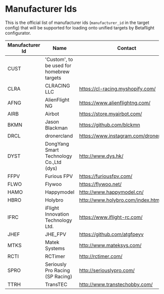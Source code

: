 # Manufacturer Ids

This is the official list of manufacturer ids (`manufacturer_id` in the target config) that will be supported for loading onto unified targets by Betaflight configurator.


|Manufacturer Id|Name|Contact|
|-|-|-|
|CUST|'Custom', to be used for homebrew targets||
|CLRA|CLRACING LLC|https://cl-racing.myshopify.com/|
|AFNG|AlienFlight NG|https://www.alienflightng.com/|
|AIRB|Airbot|https://store.myairbot.com/|
|BKMN|Jason Blackman|https://github.com/blckmn|
|DRCL|dronercland|https://www.instagram.com/dronercland/|
|DYST|DongYang Smart Technology Co.,Ltd (dys)|http://www.dys.hk/|
|FFPV|Furious FPV|https://furiousfpv.com/|
|FLWO|Flywoo|https://flywoo.net/|
|HAMO|Happymodel|http://www.happymodel.cn/|
|HBRO|Holybro|http://www.holybro.com/index.html|
|IFRC|iFlight Innovation Technology Ltd.|https://www.iflight-rc.com/|
|JHEF|JHE\_FPV|https://github.com/atgfpeyv|
|MTKS|Matek Systems|http://www.mateksys.com/|
|RCTI|RCTimer|http://rctimer.com/|
|SPRO|Seriously Pro Racing (SP Racing)|http://seriouslypro.com/|
|TTRH|TransTEC|http://www.transtechobby.com/|
